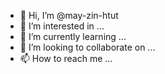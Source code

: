 - 👋 Hi, I’m @may-zin-htut
- 👀 I’m interested in ...
- 🌱 I’m currently learning ...
- 💞️ I’m looking to collaborate on ...
- 📫 How to reach me ...

<!---
may-zin-htut/may-zin-htut is a ✨ special ✨ repository because its `README.md` (this file) appears on your GitHub profile.
You can click the Preview link to take a look at your changes.
--->
